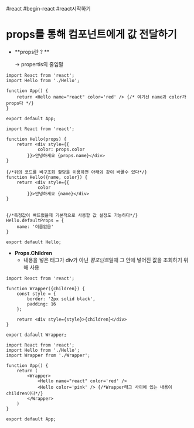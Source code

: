 #react #begin-react #react시작하기

# props를 통해 컴포넌트에게 값 전달하기

- **props란 ? **

  -> propertis의 줄임말

```react
import React from 'react';
import Hello from './Hello';

function App() {
    return <Hello name="react" color='red' /> {/* 여기선 name과 color가 props다 */}
}

export default App;
```

```react
import React from 'react';

function Hello(props) {			
    return <div style={{
            color: props.color
        }}>안녕하세요 {props.name}</div>
}

{/*위의 코드를 비구조화 할당을 이용하면 아래와 같이 바꿀수 있다*/}
function Hello({name, color}) {			
    return <div style={{
            color
        }}>안녕하세요 {name}</div>
}


{/*특정값이 빠뜨렸을때 기본적으로 사용할 값 설정도 가능하다*/}
Hello.defaultProps = {
    name: '이름없음'
}

export default Hello;
```

- **Props.Children**
  - 내용을 넣은 태그가 div가 아닌 *컴포넌트*일때 그 안에 넣어진 값을 조회하기 위해 사용

```react
import React from 'react';

function Wrapper({children}) {
    const style = {
        border: '2px solid black',
        padding: 16
    };
    
    return <div style={style}>{children}</div>
}

export dafault Wrapper;
```

```react
import React from 'react';
import Hello from './Hello';
import Wrapper from './Wrapper';

function App() {
    return (
        <Wrapper>
            <Hello name="react" color='red' /> 
            <Hello color='pink' /> {/*Wrapper태그 사이에 있는 내용이 children이다*/}
        </Wrapper>
    )
}

export default App;
```

